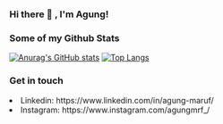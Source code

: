 ### Hi there 👋 , I'm Agung!

<!--
**agungmrf/agungmrf** is a ✨ _special_ ✨ repository because its `README.md` (this file) appears on your GitHub profile.

Here are some ideas to get you started:

- 🔭 I’m currently working on ...
- 🌱 I’m currently learning ...
- 👯 I’m looking to collaborate on ...
- 🤔 I’m looking for help with ...
- 💬 Ask me about ...
- 📫 How to reach me: ...
- 😄 Pronouns: ...
- ⚡ Fun fact: ...
-->
### Some of my Github Stats

[![Anurag's GitHub stats](https://github-readme-stats.vercel.app/api?username=agungmrf)](https://github.com/anuraghazra/github-readme-stats) [![Top Langs](https://github-readme-stats.vercel.app/api/top-langs/?username=agungmrf&layout=compact)](https://github.com/anuraghazra/github-readme-stats)

### Get in touch
<li>Linkedin: https://www.linkedin.com/in/agung-maruf/</li>
<li>Instagram: https://www.instagram.com/agungmrf_/</li>


